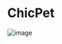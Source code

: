 # ChicPet
![image](https://user-images.githubusercontent.com/71402070/135760151-5ee03f97-6f90-47af-95ab-5684d6cfc791.png)
